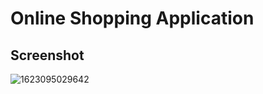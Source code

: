 # Online Shopping Application

## Screenshot
![1623095029642](https://user-images.githubusercontent.com/38382273/121786767-b676bf80-cbca-11eb-8ebb-604d79d6af84.png)
